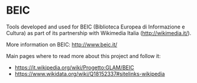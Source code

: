 # BEIC
Tools developed and used for BEIC (Biblioteca Europea di Informazione e Cultura)
as part of its partnership with Wikimedia Italia (http://wikimedia.it/).

More information on BEIC: http://www.beic.it/

Main pages where to read more about this project and follow it:
* https://it.wikipedia.org/wiki/Progetto:GLAM/BEIC
* https://www.wikidata.org/wiki/Q18152337#sitelinks-wikipedia

